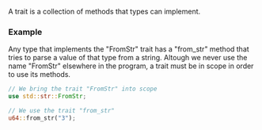 A trait is a collection of methods that types can implement. 

### Example
Any type that implements the "FromStr" trait has a "from_str" method that tries to parse a value of that type from a string. Altough we never use the name "FromStr" elsewhere in the program, a trait must be in scope in order to use its methods.
```rust
// We bring the trait "FromStr" into scope
use std::str::FromStr;

// We use the trait "from_str"
u64::from_str("3");

```